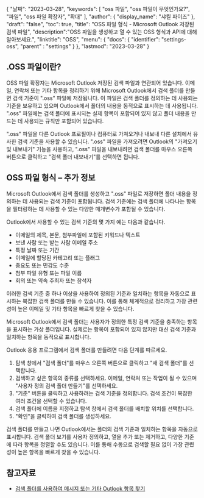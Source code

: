 {
"날짜": "2023-03-28",
  "keywords": [
"oss 파일",
"oss 파일이 무엇인가요?",
"파일",
"oss 파일 확장자",
"확대"
],
  "author": {
"display_name": "샤킬 파이즈"
},
"draft": "false",
"toc": true,
"title": "OSS 파일 형식 - Microsoft Outlook 저장된 검색 파일",
  "description":"OSS 파일을 생성하고 열 수 있는 OSS 형식과 API에 대해 알아보세요.",
"linktitle": "OSS",
  "menu": {
    "docs": {
      "identifier": "settings-oss",
"parent" : "settings"
}
},
"lastmod": "2023-03-28"
}

## .OSS 파일이란?

OSS 파일 확장자는 Microsoft Outlook 저장된 검색 파일과 연관되어 있습니다. 이메일, 연락처 또는 기타 항목을 정리하기 위해 Microsoft Outlook에서 검색 폴더를 만들면 검색 기준이 ".oss" 파일에 저장됩니다. 이 파일은 검색 폴더를 정의하는 데 사용되는 기준을 보유하고 있으며 Outlook에서 폴더의 내용을 동적으로 표시하는 데 사용됩니다. ".oss" 파일에는 검색 폴더에 표시되는 실제 항목이 포함되어 있지 않고 폴더 내용을 만드는 데 사용되는 규칙만 포함되어 있습니다.

".oss" 파일을 다른 Outlook 프로필이나 컴퓨터로 가져오거나 내보내 다른 설치에서 유사한 검색 기준을 사용할 수 있습니다. ".oss" 파일을 가져오려면 Outlook의 "가져오기 및 내보내기" 기능을 사용하고, ".oss" 파일을 내보내려면 검색 폴더를 마우스 오른쪽 버튼으로 클릭하고 "검색 폴더 내보내기"를 선택하면 됩니다.

## OSS 파일 형식 – 추가 정보

Microsoft Outlook에서 검색 폴더를 생성하고 ".oss" 파일로 저장하면 폴더 내용을 정의하는 데 사용되는 검색 기준이 포함됩니다. 검색 기준에는 검색 폴더에 나타나는 항목을 필터링하는 데 사용할 수 있는 다양한 매개변수가 포함될 수 있습니다.

Outlook에서 사용할 수 있는 검색 기준의 몇 가지 예는 다음과 같습니다.

- 이메일의 제목, 본문, 첨부파일에 포함된 키워드나 텍스트
- 보낸 사람 또는 받는 사람 이메일 주소
- 특정 날짜 또는 기간
- 이메일에 할당된 카테고리 또는 플래그
- 중요도 또는 민감도 수준
- 첨부 파일 유형 또는 파일 이름
- 회의 또는 약속 주최자 또는 참석자

이러한 검색 기준 중 하나 이상을 사용하여 정의된 기준과 일치하는 항목을 자동으로 표시하는 복잡한 검색 폴더를 만들 수 있습니다. 이를 통해 체계적으로 정리하고 가장 관련성이 높은 이메일 및 기타 항목을 빠르게 찾을 수 있습니다.

Microsoft Outlook에서 검색 폴더는 사용자가 정의한 특정 검색 기준을 충족하는 항목을 표시하는 가상 폴더입니다. 실제로는 항목이 포함되어 있지 않지만 대신 검색 기준과 일치하는 항목을 동적으로 표시합니다.

Outlook 응용 프로그램에서 검색 폴더를 만들려면 다음 단계를 따르세요.

1. 탐색 창에서 "검색 폴더"를 마우스 오른쪽 버튼으로 클릭하고 "새 검색 폴더"를 선택합니다.
2. 검색하고 싶은 항목의 종류를 선택하세요. 이메일, 연락처 또는 작업이 될 수 있으며 "사용자 정의 검색 폴더 만들기"를 선택하세요.
3. "기준" 버튼을 클릭하고 사용하려는 검색 기준을 정의합니다. 검색 조건이 복잡한 여러 조건을 선택할 수 있습니다.
4. 검색 폴더에 이름을 지정하고 탐색 창에서 검색 폴더를 배치할 위치를 선택합니다.
5. "확인"을 클릭하여 검색 폴더를 생성하세요.

검색 폴더를 만들고 나면 Outlook에서는 폴더의 검색 기준과 일치하는 항목을 자동으로 표시합니다. 검색 폴더 보기를 사용자 정의하고, 열을 추가 또는 제거하고, 다양한 기준에 따라 항목을 정렬할 수도 있습니다. 이를 통해 수동으로 검색할 필요 없이 가장 관련성이 높은 항목을 빠르게 찾을 수 있습니다.

## 참고자료
* [검색 폴더를 사용하여 메시지 또는 기타 Outlook 항목 찾기](https://support.microsoft.com/en-us/office/use-search-folders-to-find-messages-or-other-outlook-items-c1807038-01e4-475e-8869-0ccab0a56dc5)

